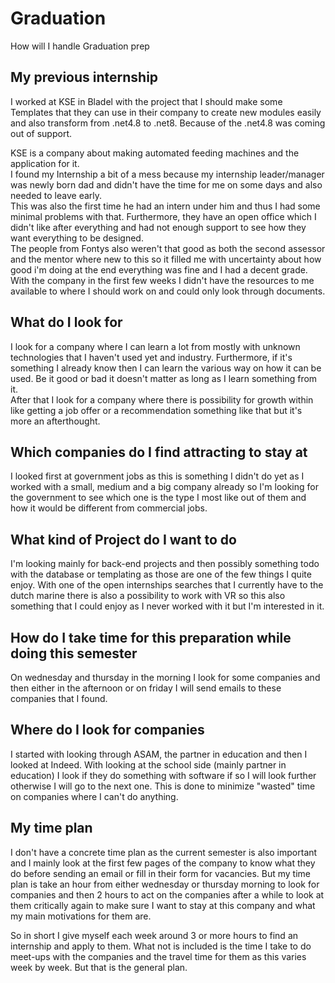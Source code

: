 # Graduation

How will I handle Graduation prep

## My previous internship

I worked at KSE in Bladel with the project that I should make some Templates that they can use in their company to create new modules easily and also transform from .net4.8 to .net8. Because of the .net4.8 was coming out of support.

KSE is a company about making automated feeding machines and the application for it.  
I found my Internship a bit of a mess because my internship leader/manager was newly born dad and didn't have the time for me on some days and also needed to leave early.  
This was also the first time he had an intern under him and thus I had some minimal problems with that. Furthermore, they have an open office which I didn't like after everything and had not enough support to see how they want everything to be designed.  
The people from Fontys also weren't that good as both the second assessor and the mentor where new to this so it filled me with uncertainty about how good i'm doing at the end everything was fine and I had a decent grade.  
With the company in the first few weeks I didn't have the resources to me available to where I should work on and could only look through documents.

## What do I look for

I look for a company where I can learn a lot from mostly with unknown technologies that I haven't used yet and industry. Furthermore, if it's something I already know then I can learn the various way on how it can be used. Be it good or bad it doesn't matter as long as I learn something from it.  
After that I look for a company where there is possibility for growth within like getting a job offer or a recommendation something like that but it's more an afterthought.

## Which companies do I find attracting to stay at

I looked first at government jobs as this is something I didn't do yet as I worked with a small, medium and a big company already so I'm looking for the government to see which one is the type I most like out of them and how it would be different from commercial jobs.

## What kind of Project do I want to do

I'm looking mainly for back-end projects and then possibly something todo with the database or templating as those are one of the few things I quite enjoy. With one of the open internships searches that I currently have to the dutch marine there is also a possibility to work with VR so this also something that I could enjoy as I never worked with it but I'm interested in it.

## How do I take time for this preparation while doing this semester

On wednesday and thursday in the morning I look for some companies and then either in the afternoon or on friday I will send emails to these companies that I found.

## Where do I look for companies

I started with looking through ASAM, the partner in education and then I looked at  Indeed. With looking at the school side (mainly partner in education) I look if they do something with software if so I will look further otherwise I will go to the next one. This is done to minimize "wasted" time on companies where I can't do anything.

## My time plan

I don't have a concrete time plan as the current semester is also important and I mainly look at the first few pages of the company to know what they do before sending an email or fill in their form for vacancies. But my time plan is take an hour from either wednesday or thursday morning to look for companies and then 2 hours to act on the companies after a while to look at them critically again to make sure I want to stay at this company and what my main motivations for them are.

So in short I give myself each week around 3 or more hours to find an internship and apply to them. What not is included is the time I take to do meet-ups with the companies and the travel time for them as this varies week by week. But that is the general plan.
